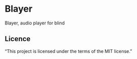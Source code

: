 # Blayer

Blayer, audio player for blind

## Licence

“This project is licensed under the terms of the MIT license.”
